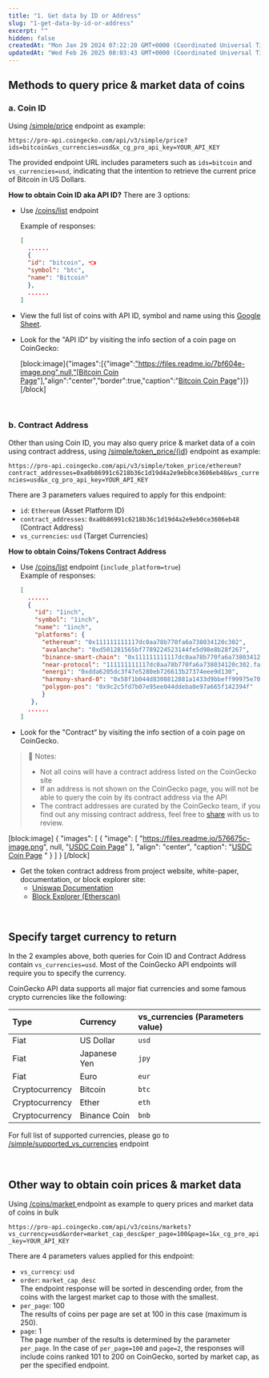 ```yaml
---
title: "1. Get data by ID or Address"
slug: "1-get-data-by-id-or-address"
excerpt: ""
hidden: false
createdAt: "Mon Jan 29 2024 07:22:20 GMT+0000 (Coordinated Universal Time)"
updatedAt: "Wed Feb 26 2025 08:03:43 GMT+0000 (Coordinated Universal Time)"
---
```

## Methods to query price & market data of coins

### a. Coin ID

Using [/simple/price](/reference/simple-price) endpoint as example:

`https://pro-api.coingecko.com/api/v3/simple/price?ids=bitcoin&vs_currencies=usd&x_cg_pro_api_key=YOUR_API_KEY`

The provided endpoint URL includes parameters such as `ids=bitcoin` and `vs_currencies=usd`, indicating that the intention to retrieve the current price of Bitcoin in US Dollars.

**How to obtain Coin ID aka API ID?** There are 3 options:

- Use [/coins/list](/reference/coins-list) endpoint

  Example of responses: 

  ```json json
  [
    ......
    {
    "id": "bitcoin", 👈
    "symbol": "btc",
    "name": "Bitcoin"
    },
    ......
  ]
  ```

- View the full list of coins with API ID, symbol and name using this [Google Sheet](https://docs.google.com/spreadsheets/d/1wTTuxXt8n9q7C4NDXqQpI3wpKu1_5bGVmP9Xz0XGSyU/edit?usp=sharing).

- Look for the "API ID“ by visiting the info section of a coin page on CoinGecko:

  [block:image]{"images":[{"image":["https://files.readme.io/7bf604e-image.png",null,"[Bitcoin Coin Page](https://www.coingecko.com/en/coins/bitcoin)"],"align":"center","border":true,"caption":"[Bitcoin Coin Page](https://www.coingecko.com/en/coins/bitcoin)"}]}[/block]

<br />

### b. Contract Address

Other than using Coin ID, you may also query price & market data of a coin using contract address, using [/simple/token_price/{id](/reference/simple-token-price)} endpoint as example:

`https://pro-api.coingecko.com/api/v3/simple/token_price/ethereum?contract_addresses=0xa0b86991c6218b36c1d19d4a2e9eb0ce3606eb48&vs_currencies=usd&x_cg_pro_api_key=YOUR_API_KEY`

There are 3 parameters values required to apply for this endpoint:

- `id`: `Ethereum` (Asset Platform ID)
- `contract_addresses`: `0xa0b86991c6218b36c1d19d4a2e9eb0ce3606eb48` (Contract Address)
- `vs_currencies`: `usd` (Target Currencies)

**How to obtain Coins/Tokens Contract Address**

- Use [/coins/list](/reference/coins-list) endpoint (`include_platform=true`)  
  Example of responses:
  ```json json
  [
    ......
  	{
      "id": "1inch",
      "symbol": "1inch",
      "name": "1inch",
      "platforms": {
        "ethereum": "0x111111111117dc0aa78b770fa6a738034120c302",
        "avalanche": "0xd501281565bf7789224523144fe5d98e8b28f267",
        "binance-smart-chain": "0x111111111117dc0aa78b770fa6a738034120c302",
        "near-protocol": "111111111117dc0aa78b770fa6a738034120c302.factory.bridge.near",
        "energi": "0xdda6205dc3f47e5280eb726613b27374eee9d130",
        "harmony-shard-0": "0x58f1b044d8308812881a1433d9bbeff99975e70c",
        "polygon-pos": "0x9c2c5fd7b07e95ee044ddeba0e97a665f142394f"
        }
     },
    ......
  ]
  ```
- Look for the "Contract“ by visiting the info section of a coin page on CoinGecko.

> 📘 Notes:
> 
> - Not all coins will have a contract address listed on the CoinGecko site
> - If an address is not shown on the CoinGecko page, you will not be able to query the coin by its contract address via the API
> - The contract addresses are curated by the CoinGecko team, if you find out any missing contract address, feel free to [share](https://support.coingecko.com/hc/en-us/requests/new) with us to review.

[block:image]
{
  "images": [
    {
      "image": [
        "https://files.readme.io/576675c-image.png",
        null,
        "[USDC Coin Page](https://www.coingecko.com/en/coins/usdc)"
      ],
      "align": "center",
      "caption": "[USDC Coin Page](https://www.coingecko.com/en/coins/usdc) "
    }
  ]
}
[/block]


- Get the token contract address from project website, white-paper, documentation, or block explorer site:
  - [Uniswap Documentation](https://docs.uniswap.org/protocol/concepts/governance/overview#uni-address)
  - [Block Explorer (Etherscan)](https://etherscan.io/token/0x1f9840a85d5af5bf1d1762f925bdaddc4201f984)

<br />

## Specify target currency to return

In the 2 examples above, both queries for Coin ID and Contract Address contain `vs_currencies=usd`. Most of the CoinGecko API endpoints will require you to specify the currency.

CoinGecko API data supports all major fiat currencies and some famous crypto currencies like the following:

| Type           | Currency     | vs_currencies (Parameters value) |
| :------------- | :----------- | :------------------------------- |
| Fiat           | US Dollar    | `usd`                            |
| Fiat           | Japanese Yen | `jpy`                            |
| Fiat           | Euro         | `eur`                            |
| Cryptocurrency | Bitcoin      | `btc`                            |
| Cryptocurrency | Ether        | `eth`                            |
| Cryptocurrency | Binance Coin | `bnb`                            |

For full list of supported currencies, please go to [/simple/supported_vs_currencies](/reference/simple-supported-currencies) endpoint

<br />

## Other way to obtain coin prices & market data

Using [/coins/market ](/reference/coins-markets) endpoint as example to query prices and market data of coins in bulk

`https://pro-api.coingecko.com/api/v3/coins/markets?vs_currency=usd&order=market_cap_desc&per_page=100&page=1&x_cg_pro_api_key=YOUR_API_KEY`

There are 4 parameters values applied for this endpoint:

- `vs_currency`: `usd`
- `order`: `market_cap_desc`  
  The endpoint response will be sorted in descending order, from the coins with the largest market cap to those with the smallest.
- `per_page`: 100  
  The results of coins per page are set at 100 in this case (maximum is 250).
- `page`: 1  
  The page number of the results is determined by the parameter `per_page`. In the case of `per_page=100` and `page=2`, the responses will include coins ranked 101 to 200 on CoinGecko, sorted by market cap, as per the specified endpoint.
